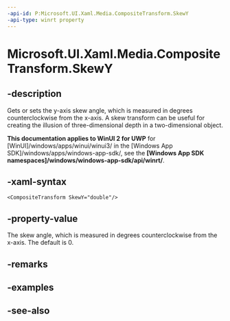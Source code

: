 ```yaml
---
-api-id: P:Microsoft.UI.Xaml.Media.CompositeTransform.SkewY
-api-type: winrt property
---
```


<!-- Property syntax
public double SkewY { get;  set; }
-->

# Microsoft.UI.Xaml.Media.CompositeTransform.SkewY

## -description
Gets or sets the y-axis skew angle, which is measured in degrees counterclockwise from the x-axis. A skew transform can be useful for creating the illusion of three-dimensional depth in a two-dimensional object.

**This documentation applies to WinUI 2 for UWP** for [WinUI]/windows/apps/winui/winui3/ in the [Windows App SDK]/windows/apps/windows-app-sdk/, see the **[Windows App SDK namespaces]/windows/windows-app-sdk/api/winrt/**.

## -xaml-syntax
```xaml
<CompositeTransform SkewY="double"/>
```


## -property-value
The skew angle, which is measured in degrees counterclockwise from the x-axis. The default is 0.

## -remarks

## -examples

## -see-also
